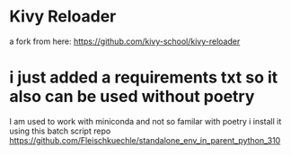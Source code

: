 # Kivy Reloader

a fork from here:
https://github.com/kivy-school/kivy-reloader

# i just added a requirements txt so it also can be used without poetry 
I am used to work with miniconda and not so familar with poetry
i install it using this batch script repo
https://github.com/Fleischkuechle/standalone_env_in_parent_python_310

